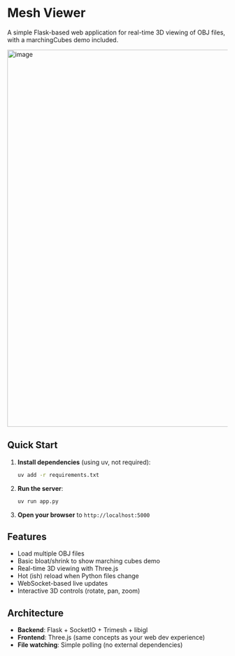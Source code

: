 # Mesh Viewer

A simple Flask-based web application for real-time 3D viewing of OBJ files, with a marchingCubes demo included.

<img width="1144" height="859" alt="image" src="https://github.com/user-attachments/assets/c0eb7137-6880-4e94-ba0c-041461c2f521" />


## Quick Start

1. **Install dependencies** (using uv, not required):
   ```bash
   uv add -r requirements.txt
   ```

2. **Run the server**:
   ```bash
   uv run app.py
   ```

3. **Open your browser** to `http://localhost:5000`

## Features

- Load multiple OBJ files
- Basic bloat/shrink to show marching cubes demo
- Real-time 3D viewing with Three.js
- Hot (ish) reload when Python files change
- WebSocket-based live updates
- Interactive 3D controls (rotate, pan, zoom)

## Architecture

- **Backend**: Flask + SocketIO + Trimesh + libigl
- **Frontend**: Three.js (same concepts as your web dev experience)
- **File watching**: Simple polling (no external dependencies)



